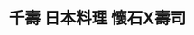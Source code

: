 ---
title: "千壽 日本料理 懷石X壽司"
description: "千壽 日本料理 懷石X壽司"
layout: shop
keywords:
  - 美食競賽
  - 台灣美食
  - 美食精選
datePublished: "2025-06-30"
dateModified: "2025-07-02"
city: "台北市"
district: "大安區"
address: "台北市大安區忠孝東路四段216巷27弄17號入口有點難找"
phone: "0227711110"
geo: "25.039940977574254, 121.55395254701503"
google_map: "https://maps.app.goo.gl/i3Ccj49uQzevho5D8"
footinder: "https://footinder.com.tw/%E5%8F%B0%E5%8C%97%E5%B8%82%E5%A4%A7%E5%AE%89%E5%8D%80/13160/"
official: "https://www.facebook.com/senjutaipei/"
award:
  - name: "500盤"
    year: "2024"
    entries:
      - dishes:
          - "千壽海鮮太捲"

---